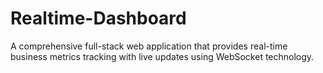 # Realtime-Dashboard
 A comprehensive full-stack web application that provides real-time business metrics tracking with live updates using WebSocket technology.
